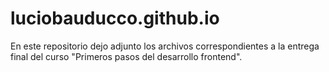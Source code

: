 # luciobauducco.github.io
En este repositorio dejo adjunto los archivos correspondientes a la entrega final del curso "Primeros pasos del desarrollo frontend".

